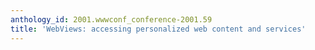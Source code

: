 ```yaml
---
anthology_id: 2001.wwwconf_conference-2001.59
title: 'WebViews: accessing personalized web content and services'
---
```


